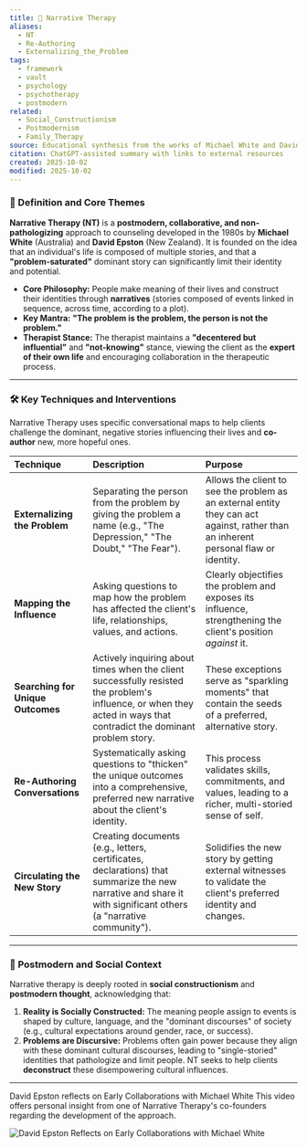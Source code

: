 ```yaml
---
title: 📖 Narrative Therapy
aliases:
  - NT
  - Re-Authoring
  - Externalizing_the_Problem
tags:
  - framework
  - vault
  - psychology
  - psychotherapy
  - postmodern
related:
  - Social_Constructionism
  - Postmodernism
  - Family_Therapy
source: Educational synthesis from the works of Michael White and David Epston
citation: ChatGPT-assisted summary with links to external resources
created: 2025-10-02
modified: 2025-10-02
---
```


<!-- @format -->

### 🧩 Definition and Core Themes

**Narrative Therapy (NT)** is a **postmodern, collaborative, and non-pathologizing** approach to counseling developed in the 1980s by **Michael White** (Australia) and **David Epston** (New Zealand). It is founded on the idea that an individual's life is composed of multiple stories, and that a **"problem-saturated"** dominant story can significantly limit their identity and potential.

- **Core Philosophy:** People make meaning of their lives and construct their identities through **narratives** (stories composed of events linked in sequence, across time, according to a plot).
- **Key Mantra:** **"The problem is the problem, the person is not the problem."**
- **Therapist Stance:** The therapist maintains a **"decentered but influential"** and **"not-knowing"** stance, viewing the client as the **expert of their own life** and encouraging collaboration in the therapeutic process.

---

### 🛠️ Key Techniques and Interventions

Narrative Therapy uses specific conversational maps to help clients challenge the dominant, negative stories influencing their lives and **co-author** new, more hopeful ones.

| Technique                         | Description                                                                                                                                                          | Purpose                                                                                                                             |
| :-------------------------------- | :------------------------------------------------------------------------------------------------------------------------------------------------------------------- | :---------------------------------------------------------------------------------------------------------------------------------- |
| **Externalizing the Problem**     | Separating the person from the problem by giving the problem a name (e.g., "The Depression," "The Doubt," "The Fear").                                               | Allows the client to see the problem as an external entity they can act against, rather than an inherent personal flaw or identity. |
| **Mapping the Influence**         | Asking questions to map how the problem has affected the client's life, relationships, values, and actions.                                                          | Clearly objectifies the problem and exposes its influence, strengthening the client's position _against_ it.                        |
| **Searching for Unique Outcomes** | Actively inquiring about times when the client successfully resisted the problem's influence, or when they acted in ways that contradict the dominant problem story. | These exceptions serve as "sparkling moments" that contain the seeds of a preferred, alternative story.                             |
| **Re-Authoring Conversations**    | Systematically asking questions to "thicken" the unique outcomes into a comprehensive, preferred new narrative about the client's identity.                          | This process validates skills, commitments, and values, leading to a richer, multi-storied sense of self.                           |
| **Circulating the New Story**     | Creating documents (e.g., letters, certificates, declarations) that summarize the new narrative and share it with significant others (a "narrative community").      | Solidifies the new story by getting external witnesses to validate the client's preferred identity and changes.                     |

---

### 🧠 Postmodern and Social Context

Narrative therapy is deeply rooted in **social constructionism** and **postmodern thought**, acknowledging that:

1.  **Reality is Socially Constructed:** The meaning people assign to events is shaped by culture, language, and the "dominant discourses" of society (e.g., cultural expectations around gender, race, or success).
2.  **Problems are Discursive:** Problems often gain power because they align with these dominant cultural discourses, leading to "single-storied" identities that pathologize and limit people. NT seeks to help clients **deconstruct** these disempowering cultural influences.

---

David Epston reflects on Early Collaborations with Michael White This video offers personal insight from one of Narrative Therapy's co-founders regarding the development of the approach.

![David Epston Reflects on Early Collaborations with Michael White](https://www.youtube.com/watch?v=nJDdQE6m-SQ)
